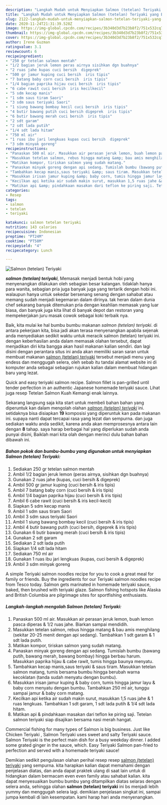 ```yaml
---
description: "Langkah Mudah untuk Menyiapkan Salmon (tetelan) Teriyaki yang Bisa Manjain Lidah"
title: "Langkah Mudah untuk Menyiapkan Salmon (tetelan) Teriyaki yang Bisa Manjain Lidah"
slug: 2122-langkah-mudah-untuk-menyiapkan-salmon-tetelan-teriyaki-yang-bisa-manjain-lidah
date: 2020-11-24T21:31:39.528Z
image: https://img-global.cpcdn.com/recipes/3b340d3d7b23b8f2/751x532cq70/salmon-tetelan-teriyaki-foto-resep-utama.jpg
thumbnail: https://img-global.cpcdn.com/recipes/3b340d3d7b23b8f2/751x532cq70/salmon-tetelan-teriyaki-foto-resep-utama.jpg
cover: https://img-global.cpcdn.com/recipes/3b340d3d7b23b8f2/751x532cq70/salmon-tetelan-teriyaki-foto-resep-utama.jpg
author: Irene Guzman
ratingvalue: 3.1
reviewcount: 6
recipeingredient:
- "250 gr tetelan salmon mentah"
- "1/2 bagian jeruk lemon peras airnya sisihkan dgn buahnya"
- "2 ruas jahe kupas cuci bersih  digeprek"
- "500 gr jamur kuping cuci bersih  iris tipis"
- "7 batang baby corn cuci bersih  iris tipis"
- "1/4 bagian paprika hijau cuci bersih  iris tipis"
- "6 cabe rawit cuci bersih  iris kecilkecil"
- "5 sdm kecap manis"
- "1 sdm saus tiram Saori"
- "3 sdm saus teriyaki Saori"
- "1 siung bawang bombay kecil cuci bersih  iris tipis"
- "4 butir bawang putih cuci bersih digeprek  iris tipis"
- "6 butir bawang merah cuci bersih  iris tipis"
- "2 sdt garam"
- "2 sdt lada putih"
- "1/4 sdt lada hitam"
- "750 ml air"
- "1 ruas ibu jari lengkuas kupas cuci bersih  digeprek"
- "3 sdm minyak goreng"
recipeinstructions:
- "Panaskan 500 ml air. Masukkan air perasan jeruk lemon, buah lemon pasca diperas &amp; 1/2 ruas jahe. Biarkan sampai mendidih."
- "Masukkan tetelan salmon, rebus hingga matang &amp; bau amis menghilang (sekitar 20-25 menit dengan api sedang). Tambahkan 1 sdt garam &amp; 1 sdt lada putih."
- "Matikan kompor, tiriskan salmon yang sudah matang."
- "Panaskan minyak goreng dengan api sedang. Tumislah bumbu (bawang putih, bawang merah, bawang bombay) hingga berbau harum. Masukkan paprika hijau &amp; cabe rawit, tumis hingga baunya menyatu."
- "Tambahkan kecap manis,saus teriyaki &amp; saus tiram. Masukkan tetelan salmon matang, tumis bersama bumbu hingga berubah warna kecoklatan (tanda sudah menyatu dengan bumbu)."
- "Masukkan irisan jamur kuping &amp; baby corn, tumis hingga jamur layu &amp; baby corn menyatu dengan bumbu. Tambahkan 250 ml air, tunggu sampai jamur &amp; baby corn matang."
- "Kecilkan api ketika air sudah makin surut, masukkan 1,5 ruas jahe &amp; 1 ruas lengkuas. Tambahkan 1 sdt garam, 1 sdt lada putih &amp; 1/4 sdt lada hitam."
- "Matikan api &amp; pindahkaan masakan dari teflon ke piring saji. Tetelan salmon teriyaki siap disajikan bersama nasi merah hangat."
categories:
- Resep
tags:
- salmon
- tetelan
- teriyaki

katakunci: salmon tetelan teriyaki 
nutrition: 143 calories
recipecuisine: Indonesian
preptime: "PT24M"
cooktime: "PT58M"
recipeyield: "4"
recipecategory: Lunch

---
```



![Salmon (tetelan) Teriyaki](https://img-global.cpcdn.com/recipes/3b340d3d7b23b8f2/751x532cq70/salmon-tetelan-teriyaki-foto-resep-utama.jpg)

<b><i>salmon (tetelan) teriyaki</i></b>, Memasak menjadi bentuk hobi yang menyenangkan dilakukan oleh sebagian besar kalangan. tidaklah hanya para wanita, sebagian pria juga banyak juga yang tertarik dengan hobi ini. walaupun hanya untuk sekedar bersenang senang dengan sahabat atau memang sudah menjadi kegemaran dalam dirinya. tak heran dalam dunia chef sekarang banyak ditemukan pria dengan keahlian memasak yang luar biasa, dan banyak juga kita lihat di banyak depot dan restoran yang mempekerjakan juru masak cowok sebagai koki terbaik nya.

Baik, kita mulai ke hal bumbu bumbu makanan <i>salmon (tetelan) teriyaki</i>. di antara pekerjaan kita, bisa jadi akan terasa menyenangkan apabila sejenak anda menyediakan sedikit waktu untuk meracik salmon (tetelan) teriyaki ini. dengan keberhasilan anda dalam memasak olahan tersebut, dapat menjadikan diri kita bangga akan hasil makanan kalian sendiri. dan lagi disini dengan perantara situs ini anda akan memiliki saran saran untuk membuat makanan <u>salmon (tetelan) teriyaki</u> tersebut menjadi menu yang endess dan menggugah selera, oleh sebab itu tandai alamat website ini di komputer anda sebagai sebagian rujukan kalian dalam membuat hidangan baru yang lezat.

Quick and easy teriyaki salmon recipe. Salmon fillet is pan-grilled until tender perfection in an authentic Japanese homemade teriyaki sauce. Lihat juga resep Tetelan Salmon Kuah Kemangi enak lainnya.


Sekarang langsung saja kita start untuk membeli bahan bahan yang diperuntuk kan dalam mengolah olahan <u><i>salmon (tetelan) teriyaki</i></u> ini. setidaknya bisa disiapkan <b>19</b> komposisi yang diperuntuk kan pada makanan ini. supaya nanti dapat tercapai rasa yang lezat dan sempurna. dan juga sediakan waktu anda sedikit, karena anda akan memprosesnya antara lain dengan <b>8</b> tahap. saya harap berbagai hal yang diperlukan sudah anda punyai disini, Baiklah mari kita olah dengan merinci dulu bahan bahan dibawah ini.

<!--inarticleads1-->

##### Bahan pokok dan bumbu-bumbu yang digunakan untuk menyiapkan Salmon (tetelan) Teriyaki:

1. Sediakan 250 gr tetelan salmon mentah
1. Ambil 1/2 bagian jeruk lemon (peras airnya, sisihkan dgn buahnya)
1. Gunakan 2 ruas jahe (kupas, cuci bersih &amp; digeprek)
1. Ambil 500 gr jamur kuping (cuci bersih &amp; iris tipis)
1. Ambil 7 batang baby corn (cuci bersih &amp; iris tipis)
1. Ambil 1/4 bagian paprika hijau (cuci bersih &amp; iris tipis)
1. Ambil 6 cabe rawit (cuci bersih &amp; iris kecil-kecil)
1. Siapkan 5 sdm kecap manis
1. Ambil 1 sdm saus tiram Saori
1. Ambil 3 sdm saus teriyaki Saori
1. Ambil 1 siung bawang bombay kecil (cuci bersih &amp; iris tipis)
1. Ambil 4 butir bawang putih (cuci bersih, digeprek &amp; iris tipis)
1. Gunakan 6 butir bawang merah (cuci bersih &amp; iris tipis)
1. Gunakan 2 sdt garam
1. Sediakan 2 sdt lada putih
1. Siapkan 1/4 sdt lada hitam
1. Sediakan 750 ml air
1. Gunakan 1 ruas ibu jari lengkuas (kupas, cuci bersih &amp; digeprek)
1. Ambil 3 sdm minyak goreng


A simple Teriyaki salmon noodles recipe for you to cook a great meal for family or friends. Buy the ingredients for our Teriyaki salmon noodles recipe from Tesco today. Salmon gets marinated in homemade teriyaki sauce, baked, then brushed with teriyaki glaze. Salmon fishing hotspots like Alaska and British Columbia are pilgrimage sites for sportfishing enthusiasts. 

<!--inarticleads2-->

##### Langkah-langkah mengolah Salmon (tetelan) Teriyaki:

1. Panaskan 500 ml air. Masukkan air perasan jeruk lemon, buah lemon pasca diperas &amp; 1/2 ruas jahe. Biarkan sampai mendidih.
1. Masukkan tetelan salmon, rebus hingga matang &amp; bau amis menghilang (sekitar 20-25 menit dengan api sedang). Tambahkan 1 sdt garam &amp; 1 sdt lada putih.
1. Matikan kompor, tiriskan salmon yang sudah matang.
1. Panaskan minyak goreng dengan api sedang. Tumislah bumbu (bawang putih, bawang merah, bawang bombay) hingga berbau harum. Masukkan paprika hijau &amp; cabe rawit, tumis hingga baunya menyatu.
1. Tambahkan kecap manis,saus teriyaki &amp; saus tiram. Masukkan tetelan salmon matang, tumis bersama bumbu hingga berubah warna kecoklatan (tanda sudah menyatu dengan bumbu).
1. Masukkan irisan jamur kuping &amp; baby corn, tumis hingga jamur layu &amp; baby corn menyatu dengan bumbu. Tambahkan 250 ml air, tunggu sampai jamur &amp; baby corn matang.
1. Kecilkan api ketika air sudah makin surut, masukkan 1,5 ruas jahe &amp; 1 ruas lengkuas. Tambahkan 1 sdt garam, 1 sdt lada putih &amp; 1/4 sdt lada hitam.
1. Matikan api &amp; pindahkaan masakan dari teflon ke piring saji. Tetelan salmon teriyaki siap disajikan bersama nasi merah hangat.


Commercial fishing for many types of Salmon is big business. Just like Chicken Teriyaki , Salmon Teriyaki uses sweet and salty Teriyaki sauce. Salmon Teriyaki is the perfect main dish for a busy weekday dinner. I added some grated ginger in the sauce, which. Easy Teriyaki Salmon pan-fried to perfection and served with a homemade teriyaki sauce! 

Demikian sedikit pengulasan olahan perihal resep resep <u>salmon (tetelan) teriyaki</u> yang sempurna. kita harapkan kalian dapat memahami dengan penjelasan diatas, dan anda dapat praktek ulang di saat lain untuk di hidangkan dalam bermacam even even family atau sahabat kalian. kita dapat menyesuaikan bumbu bumbu yang ditampilkan diatas selaras dengan selera anda, sehingga olahan <b>salmon (tetelan) teriyaki</b> ini bs menjadi lebih yummy dan menggugah selera lagi. demikian penjelasan singkat ini, sampai jumpa kembali di lain kesempatan. kami harap hari anda menyenangkan.
